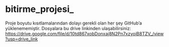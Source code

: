 # bitirme_projesi_

Proje boyutu kısıtlamalarından dolayı gerekli olan her şey GitHub’a yüklenememiştir. Dosyalara bu drive linkinden ulaşabilirsiniz: https://drive.google.com/file/d/10td867xobDonxaj8N2Pn7xzyoiB8TZV_/view?usp=drive_link
